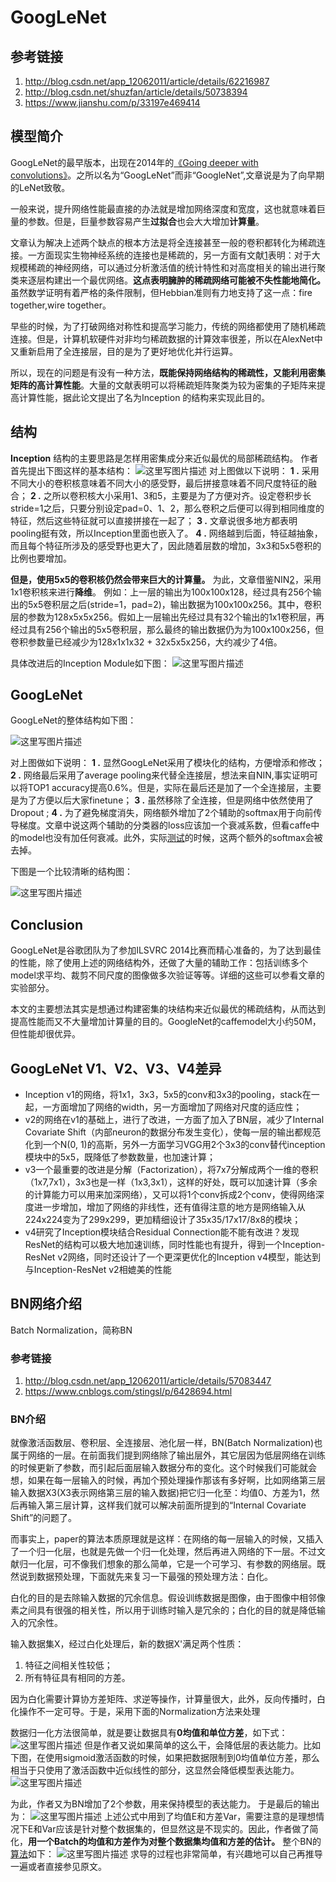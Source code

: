 # GoogLeNet
## 参考链接
1. <http://blog.csdn.net/app_12062011/article/details/62216987>
1. <http://blog.csdn.net/shuzfan/article/details/50738394>
1. <https://www.jianshu.com/p/33197e469414>
## 模型简介
GoogLeNet的最早版本，出现在2014年的[《Going deeper with convolutions》](http://arxiv.org/abs/1409.4842)。之所以名为“GoogLeNet”而非“GoogleNet”,文章说是为了向早期的LeNet致敬。

一般来说，提升网络性能最直接的办法就是增加网络深度和宽度，这也就意味着巨量的参数。但是，巨量参数容易产生**过拟合**也会大大增加**计算量**。

文章认为解决上述两个缺点的根本方法是将全连接甚至一般的卷积都转化为稀疏连接。一方面现实生物神经系统的连接也是稀疏的，另一方面有文献[1](http://blog.csdn.net/shuzfan/article/details/50738394#fn:1x "See footnote")表明：对于大规模稀疏的神经网络，可以通过分析激活值的统计特性和对高度相关的输出进行聚类来逐层构建出一个最优网络。**这点表明臃肿的稀疏网络可能被不失性能地简化。** 虽然数学证明有着严格的条件限制，但Hebbian准则有力地支持了这一点：fire together,wire together。

早些的时候，为了打破网络对称性和提高学习能力，传统的网络都使用了随机稀疏连接。但是，计算机软硬件对非均匀稀疏数据的计算效率很差，所以在AlexNet中又重新启用了全连接层，目的是为了更好地优化并行运算。

所以，现在的问题是有没有一种方法，**既能保持网络结构的稀疏性，又能利用密集矩阵的高计算性能**。大量的文献表明可以将稀疏矩阵聚类为较为密集的子矩阵来提高计算性能，据此论文提出了名为Inception 的结构来实现此目的。

## 结构
**Inception** 结构的主要思路是怎样用密集成分来近似最优的局部稀疏结构。 
作者首先提出下图这样的基本结构： 
![这里写图片描述](http://img.blog.csdn.net/20160225155336279)
对上图做以下说明： 
**1 .** 采用不同大小的卷积核意味着不同大小的感受野，最后拼接意味着不同尺度特征的融合； 
**2 .** 之所以卷积核大小采用1、3和5，主要是为了方便对齐。设定卷积步长stride=1之后，只要分别设定pad=0、1、2，那么卷积之后便可以得到相同维度的特征，然后这些特征就可以直接拼接在一起了；
**3 .** 文章说很多地方都表明pooling挺有效，所以Inception里面也嵌入了。 
**4 .** 网络越到后面，特征越抽象，而且每个特征所涉及的感受野也更大了，因此随着层数的增加，3x3和5x5卷积的比例也要增加。

**但是，使用5x5的卷积核仍然会带来巨大的计算量。** 为此，文章借鉴NIN[2](http://blog.csdn.net/shuzfan/article/details/50738394#fn:2x "See footnote")，采用1x1卷积核来进行**降维**。
例如：上一层的输出为100x100x128，经过具有256个输出的5x5卷积层之后(stride=1，pad=2)，输出数据为100x100x256。其中，卷积层的参数为128x5x5x256。假如上一层输出先经过具有32个输出的1x1卷积层，再经过具有256个输出的5x5卷积层，那么最终的输出数据仍为为100x100x256，但卷积参数量已经减少为128x1x1x32 + 32x5x5x256，大约减少了4倍。

具体改进后的Inception Module如下图： 
![这里写图片描述](http://img.blog.csdn.net/20160225155351172)

## **GoogLeNet**

GoogLeNet的整体结构如下图：

![这里写图片描述](http://img.blog.csdn.net/20160225155403967)

对上图做如下说明： 
**1 .** 显然GoogLeNet采用了模块化的结构，方便增添和修改； 
**2 .** 网络最后采用了average pooling来代替全连接层，想法来自NIN,事实证明可以将TOP1 accuracy提高0.6%。但是，实际在最后还是加了一个全连接层，主要是为了方便以后大家finetune；
**3 .** 虽然移除了全连接，但是网络中依然使用了Dropout ; 
**4 .** 为了避免梯度消失，网络额外增加了2个辅助的softmax用于向前传导梯度。文章中说这两个辅助的分类器的loss应该加一个衰减系数，但看caffe中的model也没有加任何衰减。此外，实际[测试](http://lib.csdn.net/base/softwaretest "软件测试知识库")的时候，这两个额外的softmax会被去掉。

下图是一个比较清晰的结构图：

![这里写图片描述](http://img.blog.csdn.net/20160225155414702)

## **Conclusion**

GoogLeNet是谷歌团队为了参加ILSVRC 2014比赛而精心准备的，为了达到最佳的性能，除了使用上述的网络结构外，还做了大量的辅助工作：包括训练多个model求平均、裁剪不同尺度的图像做多次验证等等。详细的这些可以参看文章的实验部分。

本文的主要想法其实是想通过构建密集的块结构来近似最优的稀疏结构，从而达到提高性能而又不大量增加计算量的目的。GoogleNet的caffemodel大小约50M，但性能却很优异。

## GoogLeNet V1、V2、V3、V4差异
*   Inception v1的网络，将1x1，3x3，5x5的conv和3x3的pooling，stack在一起，一方面增加了网络的width，另一方面增加了网络对尺度的适应性；
*   v2的网络在v1的基础上，进行了改进，一方面了加入了BN层，减少了Internal Covariate Shift（内部neuron的数据分布发生变化），使每一层的输出都规范化到一个N(0, 1)的高斯，另外一方面学习VGG用2个3x3的conv替代inception模块中的5x5，既降低了参数数量，也加速计算；
*   v3一个最重要的改进是分解（Factorization），将7x7分解成两个一维的卷积（1x7,7x1），3x3也是一样（1x3,3x1），这样的好处，既可以加速计算（多余的计算能力可以用来加深网络），又可以将1个conv拆成2个conv，使得网络深度进一步增加，增加了网络的非线性，还有值得注意的地方是网络输入从224x224变为了299x299，更加精细设计了35x35/17x17/8x8的模块；
*   v4研究了Inception模块结合Residual Connection能不能有改进？发现ResNet的结构可以极大地加速训练，同时性能也有提升，得到一个Inception-ResNet v2网络，同时还设计了一个更深更优化的Inception v4模型，能达到与Inception-ResNet v2相媲美的性能

## BN网络介绍
Batch Normalization，简称BN
### 参考链接
1. <http://blog.csdn.net/app_12062011/article/details/57083447>
1. <https://www.cnblogs.com/stingsl/p/6428694.html>

### BN介绍
就像激活函数层、卷积层、全连接层、池化层一样，BN(Batch Normalization)也属于网络的一层。在前面我们提到网络除了输出层外，其它层因为低层网络在训练的时候更新了参数，而引起后面层输入数据分布的变化。这个时候我们可能就会想，如果在每一层输入的时候，再加个预处理操作那该有多好啊，比如网络第三层输入数据X3(X3表示网络第三层的输入数据)把它归一化至：均值0、方差为1，然后再输入第三层计算，这样我们就可以解决前面所提到的“Internal Covariate Shift”的问题了。

而事实上，paper的算法本质原理就是这样：在网络的每一层输入的时候，又插入了一个归一化层，也就是先做一个归一化处理，然后再进入网络的下一层。不过文献归一化层，可不像我们想象的那么简单，它是一个可学习、有参数的网络层。既然说到数据预处理，下面就先来复习一下最强的预处理方法：白化。

白化的目的是去除输入数据的冗余信息。假设训练数据是图像，由于图像中相邻像素之间具有很强的相关性，所以用于训练时输入是冗余的；白化的目的就是降低输入的冗余性。

输入数据集X，经过白化处理后，新的数据X'满足两个性质：

1. 特征之间相关性较低；
1. 所有特征具有相同的方差。

因为白化需要计算协方差矩阵、求逆等操作，计算量很大，此外，反向传播时，白化操作不一定可导。于是，采用下面的Normalization方法来处理

数据归一化方法很简单，就是要让数据具有**0均值和单位方差**，如下式： 
![这里写图片描述](http://img.blog.csdn.net/20160223160039062)
但是作者又说如果简单的这么干，会降低层的表达能力。比如下图，在使用sigmoid激活函数的时候，如果把数据限制到0均值单位方差，那么相当于只使用了激活函数中近似线性的部分，这显然会降低模型表达能力。
![这里写图片描述](http://img.blog.csdn.net/20160223160053859)

为此，作者又为BN增加了2个参数，用来保持模型的表达能力。 
于是最后的输出为： 
![这里写图片描述](http://img.blog.csdn.net/20160223160123115)
上述公式中用到了均值E和方差Var，需要注意的是理想情况下E和Var应该是针对整个数据集的，但显然这是不现实的。因此，作者做了简化，**用一个Batch的均值和方差作为对整个数据集均值和方差的估计。**
整个BN的[算法](http://lib.csdn.net/base/datastructure "算法与数据结构知识库")如下：
![这里写图片描述](http://img.blog.csdn.net/20160223160132599)
求导的过程也非常简单，有兴趣地可以自己再推导一遍或者直接参见原文。



